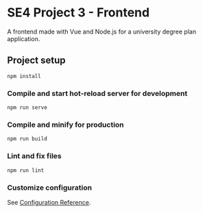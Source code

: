 # SE4 Project 3 - Frontend
A frontend made with Vue and Node.js for a university degree plan application.

## Project setup
```
npm install
```

### Compile and start hot-reload server for development
```
npm run serve
```

### Compile and minify for production
```
npm run build
```

### Lint and fix files
```
npm run lint
```

### Customize configuration
See [Configuration Reference](https://cli.vuejs.org/config/).
